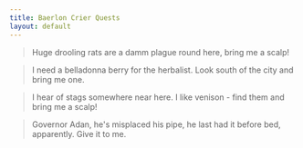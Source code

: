 ```yaml
---
title: Baerlon Crier Quests
layout: default
---
```


> <smaller>Huge drooling rats are a damm plague round here, bring me a scalp!</smaller>

> <smaller>I need a belladonna berry for the herbalist. Look south of the city and bring me one.</smaller>

> <smaller>I hear of stags somewhere near here. I like venison - find them and bring me a scalp!</smaller>

> <smaller>Governor Adan, he's misplaced his pipe, he last had it before bed, apparently. Give it to me.</smaller>

